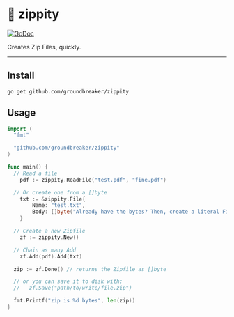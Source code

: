 # :suspension_railway: zippity

[![GoDoc](https://godoc.org/github.com/groundbreaker/zippity?status.svg)](https://godoc.org/github.com/groundbreaker/zippity)

Creates Zip Files, quickly.


---

## Install

    go get github.com/groundbreaker/zippity

## Usage

```go
import (
  "fmt"

  "github.com/groundbreaker/zippity"
)

func main() {
  // Read a file
	pdf := zippity.ReadFile("test.pdf", "fine.pdf")

  // Or create one from a []byte
	txt := &zippity.File{
		Name: "test.txt",
		Body: []byte("Already have the bytes? Then, create a literal File."),
	}

  // Create a new Zipfile
	zf := zippity.New()

  // Chain as many Add
	zf.Add(pdf).Add(txt)

  zip := zf.Done() // returns the Zipfile as []byte

  // or you can save it to disk with:
  //   zf.Save("path/to/write/file.zip")

  fmt.Printf("zip is %d bytes", len(zip))
}
```
